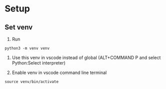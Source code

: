 # Setup

## Set venv 

1. Run
```
python3 -m venv venv
```
1. Use this venv in vscode instead of global
(ALT+COMMAND P and select Python:Select interpreter)

3. Enable venv in vscode command line terminal
```
source venv/bin/activate
```


